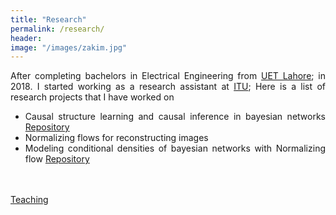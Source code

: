 ```yaml
---
title: "Research"
permalink: /research/
header:
image: "/images/zakim.jpg"
---
```


<div style="text-align: justify">
After completing bachelors in Electrical Engineering from <a href='https://www.uet.edu.pk/' target='_blank'>UET Lahore</a>; in 2018. I started working as a research assistant at <a href='https://itu.edu.pk' target='_blank'>ITU</a>; 
Here is a list of research projects that I have worked on
 
 
  <ul>
  <li>Causal structure learning and causal inference in bayesian networks
  <a href="https://github.com/junmaq/RCA-Causal-Inference" target="_blank">Repository</a>
  </li>
  <li>Normalizing flows for reconstructing images</li>
  <li>Modeling conditional densities of bayesian networks with Normalizing flow 
  <a href="https://github.com/junmaq/Bayesian-networks-with-normalizing-flows" target="_blank">Repository</a> </li>
  </ul> 
<br />
<br />
<a href="/teaching/">Teaching</a>







